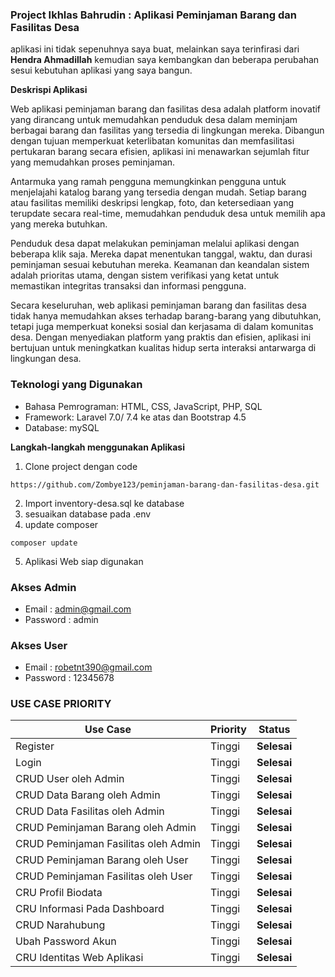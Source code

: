 ### Project Ikhlas Bahrudin : Aplikasi Peminjaman Barang dan Fasilitas Desa
aplikasi ini tidak sepenuhnya saya buat, melainkan saya terinfirasi dari **Hendra Ahmadillah** kemudian saya kembangkan dan beberapa perubahan sesui kebutuhan aplikasi yang saya bangun.


**Deskrispi Aplikasi**

Web aplikasi peminjaman barang dan fasilitas desa adalah platform inovatif yang dirancang untuk memudahkan penduduk desa dalam meminjam berbagai barang dan fasilitas yang tersedia di lingkungan mereka. Dibangun dengan tujuan memperkuat keterlibatan komunitas dan memfasilitasi pertukaran barang secara efisien, aplikasi ini menawarkan sejumlah fitur yang memudahkan proses peminjaman.

Antarmuka yang ramah pengguna memungkinkan pengguna untuk menjelajahi katalog barang yang tersedia dengan mudah. Setiap barang atau fasilitas memiliki deskripsi lengkap, foto, dan ketersediaan yang terupdate secara real-time, memudahkan penduduk desa untuk memilih apa yang mereka butuhkan.

Penduduk desa dapat melakukan peminjaman melalui aplikasi dengan beberapa klik saja. Mereka dapat menentukan tanggal, waktu, dan durasi peminjaman sesuai kebutuhan mereka. Keamanan dan keandalan sistem adalah prioritas utama, dengan sistem verifikasi yang ketat untuk memastikan integritas transaksi dan informasi pengguna.

Secara keseluruhan, web aplikasi peminjaman barang dan fasilitas desa tidak hanya memudahkan akses terhadap barang-barang yang dibutuhkan, tetapi juga memperkuat koneksi sosial dan kerjasama di dalam komunitas desa. Dengan menyediakan platform yang praktis dan efisien, aplikasi ini bertujuan untuk meningkatkan kualitas hidup serta interaksi antarwarga di lingkungan desa.

### Teknologi yang Digunakan
- Bahasa Pemrograman: HTML, CSS, JavaScript, PHP, SQL
- Framework: Laravel 7.0/ 7.4 ke atas dan Bootstrap 4.5
- Database: mySQL

**Langkah-langkah menggunakan Aplikasi**
1. Clone project dengan code
```shell
https://github.com/Zombye123/peminjaman-barang-dan-fasilitas-desa.git
```
2. Import inventory-desa.sql ke database
3. sesuaikan database pada .env
4. update composer
```shell
composer update
```
5. Aplikasi Web siap digunakan

### Akses Admin
- Email : admin@gmail.com
- Password : admin
 ### Akses User
- Email : robetnt390@gmail.com
- Password : 12345678

### USE CASE PRIORITY
| Use Case                     | Priority | Status |
|------------------------------|----------|--------|
| Register          | Tinggi   | **Selesai** |
| Login          | Tinggi   | **Selesai** |
| CRUD User oleh Admin          | Tinggi   | **Selesai** |
| CRUD Data Barang oleh Admin          | Tinggi   | **Selesai** |
| CRUD Data Fasilitas oleh Admin          | Tinggi   | **Selesai** |
| CRUD Peminjaman Barang oleh Admin          | Tinggi   | **Selesai** |
| CRUD Peminjaman Fasilitas oleh Admin          | Tinggi   | **Selesai** |
| CRUD Peminjaman Barang oleh User          | Tinggi   | **Selesai** |
| CRUD Peminjaman Fasilitas oleh User          | Tinggi   | **Selesai** |
| CRU Profil Biodata          | Tinggi   | **Selesai** |
| CRU Informasi Pada Dashboard          | Tinggi   | **Selesai** |
| CRUD Narahubung          | Tinggi   | **Selesai** |
| Ubah Password Akun          | Tinggi   | **Selesai** |
| CRU Identitas Web Aplikasi          | Tinggi   | **Selesai** |
